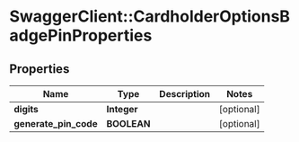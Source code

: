 # SwaggerClient::CardholderOptionsBadgePinProperties

## Properties
Name | Type | Description | Notes
------------ | ------------- | ------------- | -------------
**digits** | **Integer** |  | [optional] 
**generate_pin_code** | **BOOLEAN** |  | [optional] 


